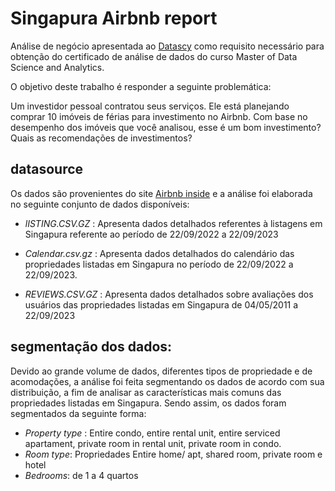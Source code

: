 # Singapura Airbnb report
Análise de negócio apresentada ao [Datascy](https://www.datascy.com)
como requisito necessário para obtenção do certificado de análise de dados do curso Master of Data Science and Analytics.

O objetivo deste trabalho é responder a seguinte problemática:

Um investidor pessoal contratou seus serviços. Ele está planejando comprar 10 imóveis de férias para investimento no Airbnb. Com base no desempenho dos imóveis que você analisou, esse é um bom investimento? Quais as recomendações de investimentos?

## datasource

Os dados são provenientes do site [Airbnb inside]( http://insideairbnb.com) e a análise foi elaborada no seguinte conjunto de dados disponíveis:

- *lISTING.CSV.GZ* : Apresenta dados detalhados referentes à listagens em Singapura referente ao período de 22/09/2022 a 22/09/2023

- *Calendar.csv.gz* :  Apresenta dados detalhados do calendário das propriedades listadas em Singapura no período de 22/09/2022 a 22/09/2023.

- *REVIEWS.CSV.GZ* : Apresenta dados detalhados sobre avaliações dos usuários das propriedades listadas em Singapura de 04/05/2011 a 22/09/2023

## segmentação dos dados:
Devido ao grande volume de dados, diferentes tipos de propriedade e de acomodações, a análise foi feita segmentando os dados de acordo com sua distribuição, a fim de analisar as características mais comuns das propriedades listadas em Singapura. Sendo assim, os dados foram segmentados da seguinte forma: 
- *Property type* : Entire condo, entire rental unit, entire serviced apartament, private room in rental unit, private room in condo. 
- *Room type*: Propriedades Entire home/ apt, shared room, private room e hotel
- *Bedrooms*: de 1 a 4 quartos






